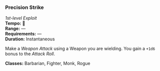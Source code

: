 ### Precision Strike
*1st-level Exploit*  
**Tempo:** 🔺  
**Range:** —  
**Requirements:** —  
**Duration:** Instantaneous  

Make a *Weapon Attack* using a Weapon you are wielding. You gain a `+1d6` bonus to the *Attack Roll*.

**Classes:** Barbarian, Fighter, Monk, Rogue
